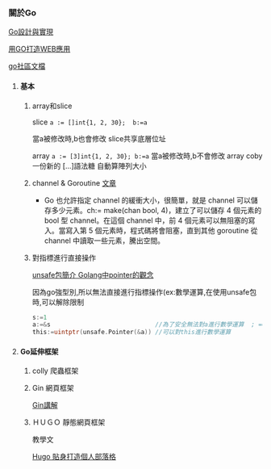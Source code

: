 ### 關於Go

   [Go設計與實現](https://draveness.me/golang/docs/part3-runtime/ch06-concurrency/golang-channel/)

   [用GO打造WEB應用](https://willh.gitbook.io/build-web-application-with-golang-zhtw/04.0)

   [go社區文檔](https://learnku.com/go/docs)

1. #### 基本
   1. array和slice
   
      slice
      ```a := []int{1, 2, 30};  b:=a```      
      
      當a被修改時,b也會修改 slice共享底層位址
   
      array
      ```a := [3]int{1, 2, 30}; b:=a``` 
      當a被修改時,b不會修改 array coby一份新的
      [...]語法糖 自動算陣列大小
   
   2. channel & Goroutine
      [文章](https://zhuanlan.zhihu.com/p/55295257)
      
      - Go 也允許指定 channel 的緩衝大小，很簡單，就是 channel 可以儲存多少元素。ch:= make(chan bool, 4)，建立了可以儲存 4 個元素的 bool 型 channel。在這個 channel 中，前 4 個元素可以無阻塞的寫入。當寫入第 5 個元素時，程式碼將會阻塞，直到其他 goroutine 從 channel 中讀取一些元素，騰出空間。
   
   3. 對指標進行直接操作
      
      [unsafe包簡介 Golang中pointer的觀念](https://www.mdeditor.tw/pl/gr8H/zh-tw)

      因為go強型別,所以無法直接進行指標操作(ex:數學運算,在使用unsafe包時,可以解除限制

      ```go
      s:=1
      a:=&s                             //為了安全無法對a進行數學運算  ; == 除外
      this:=uintptr(unsafe.Pointer(&a)) //可以對this進行數學運算
      
      ```
      

2. #### Go延伸框架
   1. colly 
   爬蟲框架
   1. Gin
   網頁框架

      [Gin講解](https://github.com/overnote/over-golang/blob/master/05-%E5%B8%B8%E7%94%A8%E6%A1%86%E6%9E%B6/gin-01-%E5%9F%BA%E6%9C%AC%E4%BD%BF%E7%94%A8.md)

   1. ＨＵＧＯ
   靜態網頁框架

      教學文

      [Hugo 貼身打造個人部落格](https://ithelp.ithome.com.tw/users/20106430/ironman/3613)
